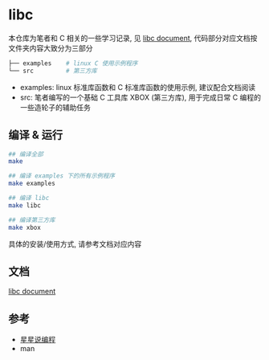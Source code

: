 # libc

本仓库为笔者和 C 相关的一些学习记录, 见 [libc document](https://luzhixing12345.github.io/libc/), 
代码部分对应文档按文件夹内容大致分为三部分

```bash
├── examples    # linux C 使用示例程序
└── src         # 第三方库
```

- examples: linux 标准库函数和 C 标准库函数的使用示例, 建议配合文档阅读
- src: 笔者编写的一个基础 C 工具库 XBOX (第三方库), 用于完成日常 C 编程的一些造轮子的辅助任务

## 编译 & 运行

```bash
## 编译全部
make

## 编译 examples 下的所有示例程序
make examples

## 编译 libc
make libc

## 编译第三方库
make xbox
```

具体的安装/使用方式, 请参考文档对应内容

## 文档

[libc document](https://luzhixing12345.github.io/libc/)

## 参考

- [星星说编程](https://space.bilibili.com/50657960/)
- man